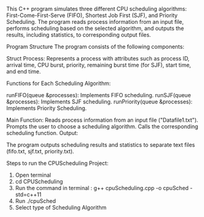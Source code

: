 This C++ program simulates three different CPU scheduling algorithms: First-Come-First-Serve (FIFO), Shortest Job First (SJF), and Priority Scheduling. The program reads process information from an input file, performs scheduling based on the selected algorithm, and outputs the results, including statistics, to corresponding output files.

Program Structure
The program consists of the following components:

Struct Process: Represents a process with attributes such as process ID, arrival time, CPU burst, priority, remaining burst time (for SJF), start time, and end time.

Functions for Each Scheduling Algorithm:

runFIFO(queue<Process> &processes): Implements FIFO scheduling.
runSJF(queue<Process> &processes): Implements SJF scheduling.
runPriority(queue<Process> &processes): Implements Priority Scheduling.

Main Function:
Reads process information from an input file ("Datafile1.txt").
Prompts the user to choose a scheduling algorithm.
Calls the corresponding scheduling function.
Output:

The program outputs scheduling results and statistics to separate text files (fifo.txt, sjf.txt, priority.txt).


Steps to run the CPUScheduling Project:
 1. Open terminal
 2. cd CPUScheduling
 3. Run the command in terminal : g++ cpuScheduling.cpp -o cpuSched -std=c++11  
 4. Run ./cpuSched
 5. Select type of Scheduling Algorithm

